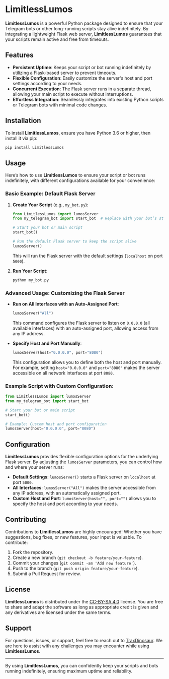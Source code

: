 # LimitlessLumos

**LimitlessLumos** is a powerful Python package designed to ensure that your Telegram bots or other long-running scripts stay alive indefinitely. By integrating a lightweight Flask web server, **LimitlessLumos** guarantees that your scripts remain active and free from timeouts.

## Features

- **Persistent Uptime**: Keeps your script or bot running indefinitely by utilizing a Flask-based server to prevent timeouts.
- **Flexible Configuration**: Easily customize the server's host and port settings according to your needs.
- **Concurrent Execution**: The Flask server runs in a separate thread, allowing your main script to execute without interruptions.
- **Effortless Integration**: Seamlessly integrates into existing Python scripts or Telegram bots with minimal code changes.

## Installation

To install **LimitlessLumos**, ensure you have Python 3.6 or higher, then install it via pip:

```bash
pip install LimitlessLumos
```

## Usage

Here’s how to use **LimitlessLumos** to ensure your script or bot runs indefinitely, with different configurations available for your convenience:

### Basic Example: Default Flask Server

1. **Create Your Script** (e.g., `my_bot.py`):

    ```python
    from LimitlessLumos import lumosServer
    from my_telegram_bot import start_bot  # Replace with your bot’s start function

    # Start your bot or main script
    start_bot()

    # Run the default Flask server to keep the script alive
    lumosServer()
    ```

    This will run the Flask server with the default settings (`localhost` on port `5000`).

2. **Run Your Script**:

    ```bash
    python my_bot.py
    ```

### Advanced Usage: Customizing the Flask Server

- **Run on All Interfaces with an Auto-Assigned Port**:

    ```python
    lumosServer("All")
    ```

    This command configures the Flask server to listen on `0.0.0.0` (all available interfaces) with an auto-assigned port, allowing access from any IP address.

- **Specify Host and Port Manually**:

    ```python
    lumosServer(host="0.0.0.0", port="8080")
    ```

    This configuration allows you to define both the host and port manually. For example, setting `host="0.0.0.0"` and `port="8080"` makes the server accessible on all network interfaces at port `8080`.

### Example Script with Custom Configuration:

```python
from LimitlessLumos import lumosServer
from my_telegram_bot import start_bot

# Start your bot or main script
start_bot()

# Example: Custom host and port configuration
lumosServer(host="0.0.0.0", port="8080")
```

## Configuration

**LimitlessLumos** provides flexible configuration options for the underlying Flask server. By adjusting the `lumosServer` parameters, you can control how and where your server runs:

- **Default Settings**: `lumosServer()` starts a Flask server on `localhost` at port `5000`.
- **All Interfaces**: `lumosServer("All")` makes the server accessible from any IP address, with an automatically assigned port.
- **Custom Host and Port**: `lumosServer(host="", port="")` allows you to specify the host and port according to your needs.

## Contributing

Contributions to **LimitlessLumos** are highly encouraged! Whether you have suggestions, bug fixes, or new features, your input is valuable. To contribute:

1. Fork the repository.
2. Create a new branch (`git checkout -b feature/your-feature`).
3. Commit your changes (`git commit -am 'Add new feature'`).
4. Push to the branch (`git push origin feature/your-feature`).
5. Submit a Pull Request for review.

## License

**LimitlessLumos** is distributed under the [CC-BY-SA 4.0](https://creativecommons.org/licenses/by-sa/4.0/) license. You are free to share and adapt the software as long as appropriate credit is given and any derivatives are licensed under the same terms.

## Support

For questions, issues, or support, feel free to reach out to [TraxDinosaur](https://traxdinosaur.github.io). We are here to assist with any challenges you may encounter while using **LimitlessLumos**.

---

By using **LimitlessLumos**, you can confidently keep your scripts and bots running indefinitely, ensuring maximum uptime and reliability.
